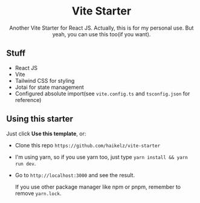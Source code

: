 <div align="center">
  <h1>Vite Starter</h1> 
  <p>Another Vite Starter for React JS. Actually, this is for my personal use. But yeah, you can use this too(if you want).
</p>
</div>

## Stuff

- React JS
- Vite
- Tailwind CSS for styling
- Jotai for state management
- Configured absolute import(see `vite.config.ts` and `tsconfig.json` for reference)

## Using this starter

Just click **Use this template**, or:

- Clone this repo `https://github.com/haikelz/vite-starter`
- I'm using yarn, so if you use yarn too, just type `yarn install && yarn run dev`.
- Go to `http://localhost:3000` and see the result.

  If you use other package manager like npm or pnpm, remember to remove `yarn.lock`.
